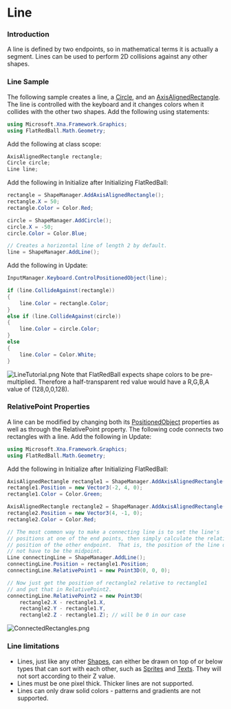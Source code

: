 # Line

### Introduction

A line is defined by two endpoints, so in mathematical terms it is actually a segment. Lines can be used to perform 2D collisions against any other shapes.

### Line Sample

The following sample creates a line, a [Circle](../circle/), and an [AxisAlignedRectangle](../shapecollection/axisalignedrectangles.md). The line is controlled with the keyboard and it changes colors when it collides with the other two shapes. Add the following using statements:

```csharp
using Microsoft.Xna.Framework.Graphics;
using FlatRedBall.Math.Geometry;
```

Add the following at class scope:

```csharp
AxisAlignedRectangle rectangle;
Circle circle;
Line line;
```

Add the following in Initialize after Initializing FlatRedBall:

```csharp
rectangle = ShapeManager.AddAxisAlignedRectangle();
rectangle.X = 50;
rectangle.Color = Color.Red;

circle = ShapeManager.AddCircle();
circle.X = -50;
circle.Color = Color.Blue;

// Creates a horizontal line of length 2 by default.
line = ShapeManager.AddLine();
```

Add the following in Update:

```csharp
InputManager.Keyboard.ControlPositionedObject(line);

if (line.CollideAgainst(rectangle))
{
    line.Color = rectangle.Color;
}
else if (line.CollideAgainst(circle))
{
    line.Color = circle.Color;
}
else
{
    line.Color = Color.White;
}
```

![LineTutorial.png](../../../../../media/migrated\_media-LineTutorial.png) Note that FlatRedBall expects shape colors to be pre-multiplied. Therefore a half-transparent red value would have a R,G,B,A value of (128,0,0,128).

### RelativePoint Properties

A line can be modified by changing both its [PositionedObject](../../../../../frb/docs/index.php) properties as well as through the RelativePoint property. The following code connects two rectangles with a line. Add the following in Update:

```csharp
using Microsoft.Xna.Framework.Graphics;
using FlatRedBall.Math.Geometry;
```

Add the following in Initialize after Initializing FlatRedBall:

```csharp
AxisAlignedRectangle rectangle1 = ShapeManager.AddAxisAlignedRectangle();
rectangle1.Position = new Vector3(-2, 4, 0);
rectangle1.Color = Color.Green;

AxisAlignedRectangle rectangle2 = ShapeManager.AddAxisAlignedRectangle();
rectangle2.Position = new Vector3(4, -1, 0);
rectangle2.Color = Color.Red;

// The most common way to make a connecting line is to set the line's
// positions at one of the end points, then simply calculate the relative
// position of the other endpoint.  That is, the position of the line does
// not have to be the midpoint.
Line connectingLine = ShapeManager.AddLine();
connectingLine.Position = rectangle1.Position;
connectingLine.RelativePoint1 = new Point3D(0, 0, 0);

// Now just get the position of rectangle2 relative to rectangle1
// and put that in RelativePoint2.
connectingLine.RelativePoint2 = new Point3D(
    rectangle2.X - rectangle1.X,
    rectangle2.Y - rectangle1.Y,
    rectangle2.Z - rectangle1.Z); // will be 0 in our case
```

![ConnectedRectangles.png](../../../../../media/migrated\_media-ConnectedRectangles.png)

### Line limitations

* Lines, just like any other [Shapes](../../../../../frb/docs/index.php), can either be drawn on top of or below types that can sort with each other, such as [Sprites](../../../../../frb/docs/index.php) and [Texts](../../../../../frb/docs/index.php). They will not sort according to their Z value.
* Lines must be one pixel thick. Thicker lines are not supported.
* Lines can only draw solid colors - patterns and gradients are not supported.
